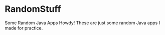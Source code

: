 # RandomStuff
Some Random Java Apps
Howdy! These are just some random Java apps I made for practice.

